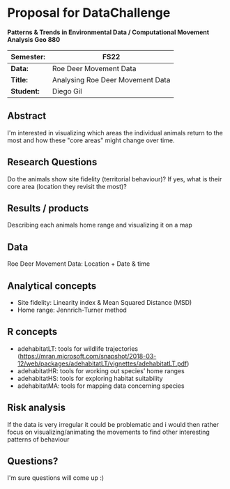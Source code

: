 # Proposal for DataChallenge

**Patterns & Trends in Environmental Data / Computational Movement
Analysis Geo 880**

| Semester:      | FS22                              |
|----------------|---------------------------------- |
| **Data:**      | Roe Deer Movement Data            |
| **Title:**     | Analysing Roe Deer Movement Data  |
| **Student:**   | Diego Gil                         |


## Abstract 
I'm interested in visualizing which areas the individual animals return to the most and how these "core areas" might change over time.

## Research Questions
Do the animals show site fidelity (territorial behaviour)? If yes, what is their core area (location they revisit the most)?  

## Results / products
Describing each animals home range and visualizing it on a map

## Data
Roe Deer Movement Data: Location + Date & time

## Analytical concepts
- Site fidelity: Linearity index & Mean Squared Distance (MSD)
- Home range: Jennrich-Turner method

## R concepts
- adehabitatLT: tools for wildlife trajectories (https://mran.microsoft.com/snapshot/2018-03-12/web/packages/adehabitatLT/vignettes/adehabitatLT.pdf)
- adehabitatHR: tools for working out species’ home ranges
- adehabitatHS: tools for exploring habitat suitability
- adehabitatMA: tools for mapping data concerning species

## Risk analysis
If the data is very irregular it could be problematic and i would then rather focus on visualizing/animating the movements to find other interesting patterns of behaviour

## Questions? 
I'm sure questions will come up :)
